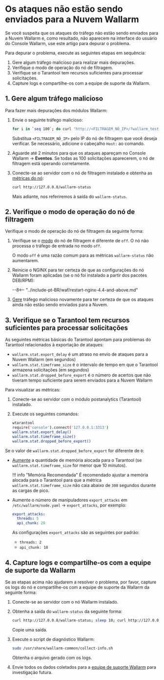 # Os ataques não estão sendo enviados para a Nuvem Wallarm

Se você suspeita que os ataques do tráfego não estão sendo enviados para a Nuvem Wallarm e, como resultado, não aparecem na interface do usuário do Console Wallarm, use este artigo para depurar o problema.

Para depurar o problema, execute as seguintes etapas em sequência:

1. Gere algum tráfego malicioso para realizar mais depurações.
1. Verifique o modo de operação do nó de filtragem.
1. Verifique se o Tarantool tem recursos suficientes para processar solicitações.
1. Capture logs e compartilhe-os com a equipe de suporte da Wallarm.

## 1. Gere algum tráfego malicioso

Para fazer mais depurações dos módulos Wallarm:

1. Envie o seguinte tráfego malicioso:

    ```bash
    for i in `seq 100`; do curl "http://<FILTRAGEM_NÓ_IP>/?wallarm_test_xxxx=union+select+$i"; sleep 1; done
    ```

    Substitua `<FILTRAGEM_NÓ_IP>` pelo IP do nó de filtragem que você deseja verificar. Se necessário, adicione o cabeçalho `Host:` ao comando.
1. Aguarde até 2 minutos para que os ataques apareçam no Console Wallarm → **Eventos**. Se todas as 100 solicitações aparecerem, o nó de filtragem está operando corretamente.
1. Conecte-se ao servidor com o nó de filtragem instalado e obtenha as [métricas do nó](../admin-en/monitoring/intro.md):

    ```bash
    curl http://127.0.0.8/wallarm-status
    ```

    Mais adiante, nos referiremos à saída do `wallarm-status`.

## 2. Verifique o modo de operação do nó de filtragem

Verifique o modo de operação do nó de filtragem da seguinte forma:

1. Verifique se o [modo](../admin-en/configure-wallarm-mode.md) do nó de filtragem é diferente de `off`. O nó não processa o tráfego de entrada no modo `off`.

    O modo `off` é uma razão comum para as métricas `wallarm-status` não aumentarem.
1. Reinicie o NGINX para ter certeza de que as configurações do nó Wallarm foram aplicadas (se o nó foi instalado a partir dos pacotes DEB/RPM):

    --8<-- "../include-pt-BR/waf/restart-nginx-4.4-and-above.md"
1. [Gere](#1-gerar-algum-tráfego-malicioso) tráfego malicioso novamente para ter certeza de que os ataques ainda não estão sendo enviados para a Nuvem.

## 3. Verifique se o Tarantool tem recursos suficientes para processar solicitações

As seguintes métricas básicas do Tarantool apontam para problemas do Tarantool relacionados à exportação de ataques:

* `wallarm.stat.export_delay` é um atraso no envio de ataques para a Nuvem Wallarm (em segundos)
* `wallarm.stat.timeframe_size` é o intervalo de tempo em que o Tarantool armazena solicitações (em segundos)
* `wallarm.stat.dropped_before_export` é o número de acertos que não tiveram tempo suficiente para serem enviados para a Nuvem Wallarm

Para visualizar as métricas:

1. Conecte-se ao servidor com o módulo postanalytics (Tarantool) instalado.
1. Execute os seguintes comandos:

    ```bash
    wtarantool
    require('console').connect('127.0.0.1:3313')
    wallarm.stat.export_delay()
    wallarm.stat.timeframe_size()
    wallarm.stat.dropped_before_export()
    ```

Se o valor de `wallarm.stat.dropped_before_export` for diferente de `0`:

* [Aumente](../admin-en/configuration-guides/allocate-resources-for-node.md#tarantool) a quantidade de memória alocada para o Tarantool (se `wallarm.stat.timeframe_size` for menor que 10 minutos).

    !!! info "Memória Recomendada"
        É recomendado ajustar a memória alocada para o Tarantool para que a métrica `wallarm.stat.timeframe_size` não caia abaixo de `300` segundos durante as cargas de pico.

* Aumente o número de manipuladores `export_attacks` em `/etc/wallarm/node.yaml` → `export_attacks`, por exemplo:

    ```yaml
    export_attacks:
      threads: 5
      api_chunk: 20
    ```

    As configurações `export_attacks` são as seguintes por padrão:

    * `threads: 2`
    * `api_chunk: 10`

## 4. Capture logs e compartilhe-os com a equipe de suporte da Wallarm

Se as etapas acima não ajudarem a resolver o problema, por favor, capture os logs do nó e compartilhe-os com a equipe de suporte da Wallarm da seguinte forma:

1. Conecte-se ao servidor com o nó Wallarm instalado.
1. Obtenha a saída do `wallarm-status` da seguinte forma:

    ```bash
    curl http://127.0.0.8/wallarm-status; sleep 10; curl http://127.0.0.8/wallarm-status
    ```

    Copie uma saída.
1. Execute o script de diagnóstico Wallarm:

    ```bash
    sudo /usr/share/wallarm-common/collect-info.sh
    ```

    Obtenha o arquivo gerado com os logs.
1. Envie todos os dados coletados para a [equipe de suporte Wallarm](mailto:support@wallarm.com) para investigação futura.